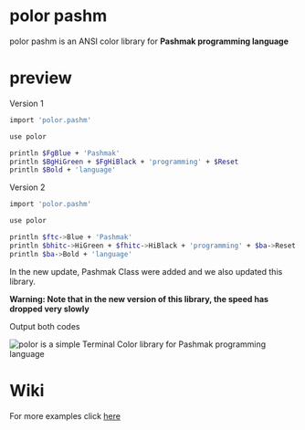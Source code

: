# polor pashm
polor pashm is an ANSI color library for __Pashmak programming language__ 

# preview
Version 1
```bash
import 'polor.pashm'

use polor

println $FgBlue + 'Pashmak'
println $BgHiGreen + $FgHiBlack + 'programming' + $Reset
println $Bold + 'language'
```

Version 2 
```bash
import 'polor.pashm'

use polor

println $ftc->Blue + 'Pashmak'
println $bhitc->HiGreen + $fhitc->HiBlack + 'programming' + $ba->Reset
println $ba->Bold + 'language'
```

In the new update, Pashmak Class were added and we also updated this library.

**Warning: Note that in the new version of this library, the speed has dropped very slowly**

Output both codes
<div>
  <img 
    src="/data/polor-preview.png"
    alt="polor is a simple Terminal Color library for Pashmak programming language"
    style=""
  />
</div>

# Wiki
<p>For more examples click <a href="https://github.com/sami2020pro/polor-pashm/wiki">here</a></p>
